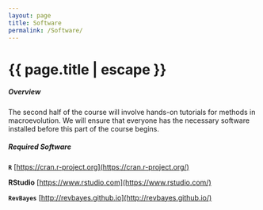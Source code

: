 ```yaml
---
layout: page
title: Software
permalink: /Software/
---
```


<h1 class="page-title">{{ page.title | escape }}</h1>

##### Overview

The second half of the course will involve hands-on tutorials for methods in macroevolution. We will ensure that everyone has the necessary software installed before this part of the course begins. 

##### Required Software

**`R`** [https://cran.r-project.org](https://cran.r-project.org/)

**RStudio** [https://www.rstudio.com](https://www.rstudio.com/)

**`RevBayes`** [http://revbayes.github.io](http://revbayes.github.io/)

